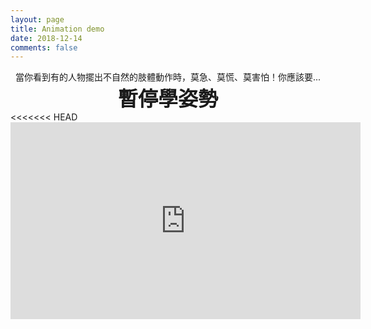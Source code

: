 ```yaml
---
layout: page
title: Animation demo
date: 2018-12-14
comments: false
---
```


<center>當你看到有的人物擺出不自然的肢體動作時，莫急、莫慌、莫害怕！你應該要...<br><span style="font-size:xx-large; font-weight:bold">暫停學姿勢</span></center>
<<<<<<< HEAD
<iframe width="560" height="315" src="https://www.youtube.com/embed/uyYpzrVv_Y0" frameborder="0" allow="accelerometer; encrypted-media; gyroscope; picture-in-picture" allowfullscreen></iframe>
